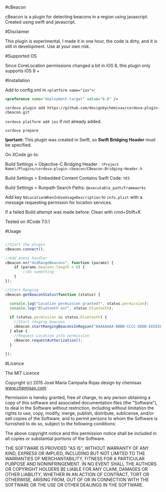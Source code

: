 #cBeacon

cBeacon is a plugin for detecting beacons in a region using javascript.
Created using swift and javascript.

#Disclaimer

This plugin is experimental, I made it in one hour, the code is dirty, and it is still in development.
Use at your own risk.

#Supported OS

Since CoreLocation permissions changed a bit in iOS 8, this plugin only supports iOS 8 +

#Installation

Add to config.xml in ```<platform name="ios">```:

```XML
<preference name="deployment-target" value="8.0" />
```

```cordova plugin add https://github.com/designbychemisax/cordova-plugin-cbeacon.git```

```cordova platform add ios``` if not already added.

```cordova prepare```


__Iportant:__ This plugin was created in Swift, so __Swift Bridging Header__ must be specified. 

On XCode go to:

Build Settings > Objective-C Bridging Header : ```(Project Name)/Plugins/cordova-plugin-cbeacon/CBeacon-Bridging-Header.h```

Build Settings > Embedded Content Contains Swift Code: ```YES```

Build Settings > Runpath Search Paths: ```@executable_path/Frameworks```

Add key ```NSLocationWhenInUseUsageDescription``` to ```info.plist``` with a message requesting permision for locaiton services.

If a failed Build attempt was made before: Clean with cmd+Shift+K

Tested on XCode 7.0.1

#Usage

```Javascript

//Start the plugin
cBeacon.connect();

//Add event handler
cBeacon.on("didRangeBeacons", function (params) {
    if (params.beacons.length > 0) {
        //do something
    }
});

//Start Ranging
cBeacon.getBeaconStatus(function (status) {

  console.log("Location permission granted?", status.permission);
  console.log("Bluetooth on?", status.bluetooth); 
  
  if (status.permission && status.bluetooth) {
    //Start ranging beacons
    cBeacon.startRangingBeaconsInRegion("AAAAAAAA-BBBB-CCCC-DDDD-EEEEEEEEEEEE", "testBeacon");
  } else {
    //Request Location info permission
    cBeacon.requestAuthorization();
  }
  
});

```

#Licence

The MIT Licence

Copyright (c) 2015 José María Campaña Rojas
design by chemisax
www.chemisax.com

Permission is hereby granted, free of charge, to any person obtaining a copy of this software and associated documentation files (the "Software"), to deal in the Software without restriction, including without limitation the rights to use, copy, modify, merge, publish, distribute, sublicense, and/or sell copies of the Software, and to permit persons to whom the Software is furnished to do so, subject to the following conditions:

The above copyright notice and this permission notice shall be included in all copies or substantial portions of the Software.

THE SOFTWARE IS PROVIDED "AS IS", WITHOUT WARRANTY OF ANY KIND, EXPRESS OR IMPLIED, INCLUDING BUT NOT LIMITED TO THE WARRANTIES OF MERCHANTABILITY, FITNESS FOR A PARTICULAR PURPOSE AND NONINFRINGEMENT. IN NO EVENT SHALL THE AUTHORS OR COPYRIGHT HOLDERS BE LIABLE FOR ANY CLAIM, DAMAGES OR OTHER LIABILITY, WHETHER IN AN ACTION OF CONTRACT, TORT OR OTHERWISE, ARISING FROM, OUT OF OR IN CONNECTION WITH THE SOFTWARE OR THE USE OR OTHER DEALINGS IN THE SOFTWARE.
